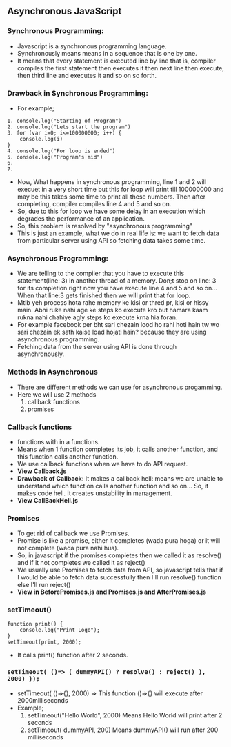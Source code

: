 ## Asynchronous JavaScript


### Synchronous Programming:
- Javascript is a synchronous programming language.
- Synchronously means means in a sequence that is one by one.
- It means that every statement is executed line by line that is, compiler compiles the first statement then executes it then next line then execute, then third line and executes it and so on so forth.


### Drawback in Synchronous Programming:
- For example;
```
1. console.log("Starting of Program")
2. console.log("Lets start the program")
3. for (var i=0; i<=100000000; i++) {
    console.log(i)
}
4. console.log("For loop is ended")
5. console.log("Program's mid")
6.
7.
```
- Now, What happens in synchronous programming, line 1 and 2 will execuet in a very short time but this for loop will print till 100000000 and may be this takes some time to print all these numbers. Then after completing, compiler compiles line 4 and 5 and so on.
- So, due to this for loop we have some delay in an execution which degrades the performance of an application.
- So, this problem is resolved by "asynchronous programming"
- This is just an example, what we do in real life is: we want to fetch data from particular server using API so fetching data takes some time.


### Asynchronous Programming:
- We are telling to the compiler that you have to execute this statement(line: 3) in another thread of a memory. Don;t stop on line: 3 for its completion right now you have execute line 4 and 5 and so on... When that line:3 gets finished then we will print that for loop.
- Mtlb yeh process hota rahe memory ke kisi or thred pr, kisi or hissy main. Abhi ruke nahi age ke steps ko execute kro but hamara kaam rukna nahi chahiye agly steps ko execute krna hia foran.
- For example facebook per bht sari chezain lood ho rahi hoti hain tw wo sari chezain ek sath kaise load hojati hain? because they are using asynchronous programming.
- Fetching data from the server using API is done through asynchronously.


### Methods in Asynchronous
- There are different methods we can use for asynchronous progamming.
- Here we will use 2 methods
  1. callback functions
  2. promises


### Callback functions
- functions with in a functions.
- Means when 1 function completes its job, it calls another function, and this function calls another function.
- We use callback functions when we have to do API request.
- **View Callback.js**
- **Drawback of Callback**: It makes a callback hell: means we are unable to understand which function calls another function and so on... So, it makes code hell. It creates unstability in management.
- **View CallBackHell.js**


### Promises
- To get rid of callback we use Promises.
- Promise is like a promise, either it completes (wada pura hoga) or it will not complete (wada pura nahi hua).
- So, in javascript if the promises completes then we called it as resolve() and if it not completes we called it as reject()
- We usually use Promises to fetch data from API, so javascript tells that if I would be able to fetch data successfully then I'll run resolve() function else I'll run reject()
- **View in BeforePromises.js and Promises.js and AfterPromises.js**

### setTimeout()
```
function print() {
    console.log("Print Logo");
}
setTimeout(print, 2000);
```
- It calls print() function after 2 seconds.


### ```setTimeout( ()=> ( dummyAPI() ? resolve() : reject() ), 2000) });```
- setTimeout( ()=>{}, 2000) => This function ()=>{} will execute after 2000milliseconds
- Example;
    1. setTimeout("Hello World", 2000) Means Hello World will print after 2 seconds
    2. setTimeout( dummyAPI, 200) Means dummyAPI() will run after 200 milliseconds



